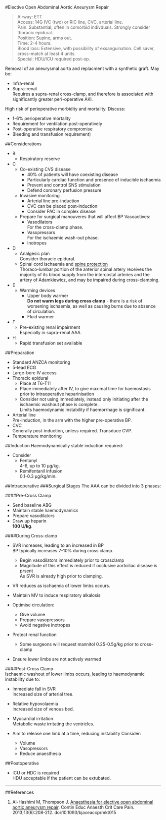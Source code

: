 #Elective Open Abdominal Aortic Aneurysm Repair
>Airway: ETT <br>
>Access: 14G IVC (two) or RIC line, CVC, arterial line. <br>
>Pain: Substantial, often in comorbid indivduals. Strongly consider thoracic epidural. <br>
>Position: Supine, arms out. <br>
>Time: 2-4 hours. <br>
>Blood loss: Extensive, with possibility of exsanguination. Cell saver, cross-match at least 4 units.  <br>
>Special: HDU/ICU required post-op.

Removal of an aneurysmal aorta and replacment with a synthetic graft. May be:
* Infra-renal
* Supra-renal  
Requires a supra-renal cross-clamp, and therefore is associated with significantly greater peri-operative AKI.


High risk of perioperative morbidity and mortality.	Discuss:
* 1-6% perioperative mortality
* Requirement for ventilation post-operatively
* Post-operative respiratory compromise
* Bleeding and transfusion requirement)


##Considerations
* B
	* Respiratory reserve
* C
	* Co-existing CVS disease
		* 40% of patients will have coexisting disease
		* Particularly cardiac function and presence of inducible ischaemia
		* Prevent and control SNS stimulation
		* Defend coronary perfusion pressure
	* Invasive monitoring
		* Arterial line pre-induction
		* CVC can be placed post-induction
		* Consider PAC in complex disease
	* Prepare for surgical manouveres that will affect BP
	Vasoactives:
		* Vasodilators  
		For the cross-clamp phase.
		* Vasopressors  
		For the ischaemic wash-out phase.
		* Inotropes
* D
	* Analgesic plan  
	Consider thoracic epidural.
	* Spinal cord ischaemia and [spine protection](/anaesthesia/vascular/spine-protection)  
	Thoraco-lumbar portion of the anterior spinal artery receives the majority of its blood supply from the intercostal arteries and the artery of Adamkiewicz, and may be impaired during cross-clamping.
* E
	* Warming devices
		* Upper body warmer  
		**Do not warm legs during cross clamp** - there is a risk of worsening ischaemia, as well as causing burns due to absence of circulation.
		* Fluid warmer
* F
	* Pre-existing renal impairment  
	Especially in supra-renal AAA.
* H
	* Rapid transfusion set available


##Preparation
* Standard ANZCA monitoring
* 5-lead ECG
* Large-bore IV access
* Thoracic epidural  
	* Place at T6-T11
	* Place immediately after IV, to give maximal time for haemostasis prior to intraoperative heparinisation
	* Consider not using immediately, instead only initiating after the ischaemic washout phase is complete.  
	Limits haemodynamic instability if haemorrhage is significant.
* Arterial line  
Pre-induction, in the arm with the higher pre-operative BP.
* CVC  
Generally post-induction, unless required. Transduce CVP.
* Temperature monitoring

##Induction
Haemodynamically stable induction required:
* Consider
	* Fentanyl  
	4-6, up to 10 μg/kg.
	* Remifentanil infusion  
	0.1-0.3 μg/kg/min.

##Intraoperative
###Surgical Stages
The AAA can be divided into 3 phases:

####Pre-Cross Clamp
* Send baseline ABG
* Maintain stable haemodynamics
* Prepare vasodilators
* Draw up heparin  
**100 U/kg**.

####During Cross-clamp  
* SVR increases, leading to an increased in BP  
BP typically increases 7-10% during cross clamp.
	* Begin vasodilators immediately prior to crossclamp
	* Magnitude of this effect is reduced if occlusive aortoiliac disease is prsent  
	As SVR is already high prior to clamping.
* VR reduces as ischaemia of lower limbs occurs.

* Maintain MV to induce respiratory alkalosis
* Optimise circulation:
	* Give volume
	* Prepare vasopressors
	* Avoid negative inotropes
* Protect renal function
	* Some surgeons will request mannitol 0.25-0.5g/kg prior to cross-clamp
* Ensure lower limbs are not actively warmed

####Post-Cross Clamp  
Ischaemic washout of lower limbs occurs, leading to haemodynamic instability due to:
* Immediate fall in SVR  
Increased size of arterial tree.
* Relative hypovolaemia  
Increased size of venous bed.
* Myocardial irritation  
Metabolic waste irritating the ventricles.


* Aim to release one limb at a time, reducing instability
Consider:
	* Volume
	* Vasopressors
	* Reduce anaesthesia

##Postoperative
* ICU or HDC is required  
HDU acceptable if the patient can be extubated.

---
##References
1. Al-Hashimi M, Thompson J. [Anaesthesia for elective open abdominal aortic aneurysm repair](https://academic.oup.com/bjaed/article/13/6/208/246828). Contin Educ Anaesth Crit Care Pain. 2013;13(6):208-212. doi:10.1093/bjaceaccp/mkt015